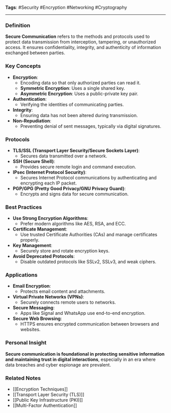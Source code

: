 **Tags**: #Security #Encryption #Networking #Cryptography

---

### Definition

**Secure Communication** refers to the methods and protocols used to protect data transmission from interception, tampering, or unauthorized access. It ensures confidentiality, integrity, and authenticity of information exchanged between parties.

### Key Concepts

- **Encryption**:
    - Encoding data so that only authorized parties can read it.
    - **Symmetric Encryption**: Uses a single shared key.
    - **Asymmetric Encryption**: Uses a public-private key pair.
- **Authentication**:
    - Verifying the identities of communicating parties.
- **Integrity**:
    - Ensuring data has not been altered during transmission.
- **Non-Repudiation**:
    - Preventing denial of sent messages, typically via digital signatures.

### Protocols

- **TLS/SSL (Transport Layer Security/Secure Sockets Layer)**:
    - Secures data transmitted over a network.
- **SSH (Secure Shell)**:
    - Provides secure remote login and command execution.
- **IPsec (Internet Protocol Security)**:
    - Secures Internet Protocol communications by authenticating and encrypting each IP packet.
- **PGP/GPG (Pretty Good Privacy/GNU Privacy Guard)**:
    - Encrypts and signs data for secure communication.

### Best Practices

- **Use Strong Encryption Algorithms**:
    - Prefer modern algorithms like AES, RSA, and ECC.
- **Certificate Management**:
    - Use trusted Certificate Authorities (CAs) and manage certificates properly.
- **Key Management**:
    - Securely store and rotate encryption keys.
- **Avoid Deprecated Protocols**:
    - Disable outdated protocols like SSLv2, SSLv3, and weak ciphers.

### Applications

- **Email Encryption**:
    - Protects email content and attachments.
- **Virtual Private Networks (VPNs)**:
    - Securely connects remote users to networks.
- **Secure Messaging**:
    - Apps like Signal and WhatsApp use end-to-end encryption.
- **Secure Web Browsing**:
    - HTTPS ensures encrypted communication between browsers and websites.

### Personal Insight

**Secure communication is foundational in protecting sensitive information and maintaining trust in digital interactions**, especially in an era where data breaches and cyber espionage are prevalent.

### Related Notes

- [[Encryption Techniques]]
- [[Transport Layer Security (TLS)]]
- [[Public Key Infrastructure (PKI)]]
- [[Multi-Factor Authentication]]